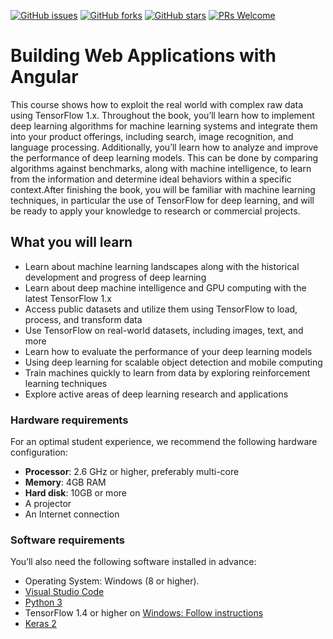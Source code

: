 [![GitHub issues](https://img.shields.io/github/issues/TrainingByPackt/Building-Web-Applications-with-Angular_Activities.svg)](https://github.com/TrainingByPackt/Building-Web-Applications-with-Angular_Activities/issues)
[![GitHub forks](https://img.shields.io/github/forks/TrainingByPackt/Building-Web-Applications-with-Angular_Activities.svg)](https://github.com/TrainingByPackt/Building-Web-Applications-with-Angular_Activities/network)
[![GitHub stars](https://img.shields.io/github/stars/TrainingByPackt/Building-Web-Applications-with-Angular_Activities.svg)](https://github.com/TrainingByPackt/Building-Web-Applications-with-Angular_Activities/stargazers)
[![PRs Welcome](https://img.shields.io/badge/PRs-welcome-brightgreen.svg)](https://github.com/TrainingByPackt/Building-Web-Applications-with-Angular_Activities/pulls)



# Building Web Applications with Angular
This course shows how  to exploit the real world with complex raw data using TensorFlow 1.x. Throughout the book, you’ll learn how to implement deep learning algorithms for machine learning systems and integrate them into your product offerings, including search, image recognition, and language processing. Additionally, you’ll learn how to analyze and improve the performance of deep learning models. This can be done by comparing algorithms against benchmarks, along with machine intelligence, to learn from the information and determine ideal behaviors within a specific context.After finishing the book, you will be familiar with machine learning techniques, in particular the use of TensorFlow for deep learning, and will be ready to apply your knowledge to research or commercial projects.


## What you will learn
* Learn about machine learning landscapes along with the historical development and progress of deep learning
* Learn about deep machine intelligence and GPU computing with the latest TensorFlow 1.x
* Access public datasets and utilize them using TensorFlow to load, process, and transform data
* Use TensorFlow on real-world datasets, including images, text, and more
* Learn how to evaluate the performance of your deep learning models
* Using deep learning for scalable object detection and mobile computing
* Train machines quickly to learn from data by exploring reinforcement learning techniques
* Explore active areas of deep learning research and applications


### Hardware requirements
For an optimal student experience, we recommend the following hardware configuration:
* **Processor**: 2.6 GHz or higher, preferably multi-core
* **Memory**: 4GB RAM
* **Hard disk**: 10GB or more
* A projector 
* An Internet connection



### Software requirements
You’ll also need the following software installed in advance:
* Operating System: Windows (8 or higher).
* [Visual Studio Code](https://code.visualstudio.com/)
* [Python 3](https://www.python.org/downloads/)
* TensorFlow 1.4 or higher on [Windows: Follow instructions](https://www.tensorflow.org/install/install_windows)
* [Keras 2](https://keras.io/#installation)





